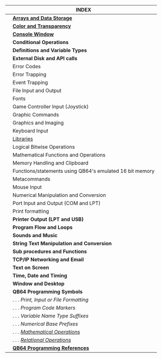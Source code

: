 | | INDEX | 
|------|--|
| | [**Arrays and Data Storage**](https://github.com/QB64Official/qb64/wiki/Keyword-Reference---By-Usage/_edit#arrays-and-data-storage) |
| | [**Color and Transparency**](https://github.com/QB64Official/qb64/wiki/Keyword-Reference---By-Usage/COLOR) |
| | [**Console Window**](https://github.com/QB64Official/qb64/wiki/Keyword-Reference---By-Usage/Console_Window) |
| | **Conditional Operations** |
| | **Definitions and Variable Types** | 
| | **External Disk and API calls** | 
| | Error Codes | 
| | Error Trapping | 
| | Event Trapping | 
| | File Input and Output
| | Fonts
| | Game Controller Input (Joystick)
| | Graphic Commands
| | Graphics and Imaging
| | Keyboard Input
| | [Libraries](https://github.com/QB64Official/qb64/wiki/Keyword-Reference---By-Usage/Libraries)
| | Logical Bitwise Operations
| | Mathematical Functions and Operations
| | Memory Handling and Clipboard
| | Functions/statements using QB64's emulated 16 bit memory
| | Metacommands
| | Mouse Input
| | Numerical Manipulation and Conversion
| | Port Input and Output (COM and LPT)
| | Print formatting
| | **Printer Output (LPT and USB)**
| | **Program Flow and Loops**
| | **Sounds and Music**
| | **String Text Manipulation and Conversion**
| | **Sub procedures and Functions**
| | **TCP/IP Networking and Email**
| | **Text on Screen**
| | **Time, Date and Timing**
| | **Window and Desktop**
| | **QB64 Programming Symbols**
| | . . . _Print, Input or File Formatting_
| | . . .  _Program Code Markers_
| | . . . _Variable Name Type Suffixes_
| | . . .  _Numerical Base Prefixes_
| | . . . [_Mathematical Operations_](https://github.com/QB64Official/qb64/wiki/Keyword-Reference---By-Usage/Mathematical-Operations)
| | . . . [_Relational Operations_](https://github.com/QB64Official/qb64/wiki/Keyword-Reference---By-Usage/Relational-Operations)
| | [**QB64 Programming References**]()
